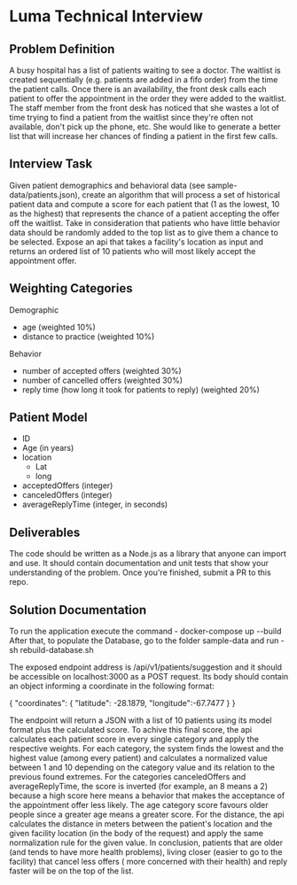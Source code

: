 # Luma Technical Interview

## Problem Definition

A busy hospital has a list of patients waiting to see a doctor. The waitlist is created sequentially (e.g. patients are added in a fifo order) from the time the patient calls.  Once there is an availability, the front desk calls each patient to offer the appointment in the order they were added to the waitlist. The staff member from the front desk has noticed that she wastes a lot of time trying to find a patient from the waitlist since they&#39;re often not available, don&#39;t pick up the phone, etc.  She would like to generate a better list that will increase her chances of finding a patient in the first few calls.

## Interview Task

Given patient demographics and behavioral data (see sample-data/patients.json), create an algorithm that will process a set of historical patient data and compute a score for each patient that (1 as the lowest, 10 as the highest) that represents the chance of a patient accepting the offer off the waitlist. Take in consideration that patients who have little behavior data should be randomly added to the top list as to give them a chance to be selected. Expose an api that takes a facility's location as input and returns an ordered list of 10 patients who will most likely accept the appointment offer.

## Weighting Categories

Demographic

- age  (weighted 10%)
- distance to practice (weighted 10%)

Behavior

- number of accepted offers (weighted 30%)
- number of cancelled offers (weighted 30%)
- reply time (how long it took for patients to reply) (weighted 20%)

## Patient Model

- ID
- Age (in years)
- location
  - Lat
  - long
- acceptedOffers (integer)
- canceledOffers (integer)
- averageReplyTime (integer, in seconds)

## Deliverables

The code should be written as a Node.js as a library that anyone can import and use. It should contain documentation and unit tests that show your understanding of the problem. Once you&#39;re finished, submit a PR to this repo.

## Solution Documentation

To run the application execute the command - docker-compose up --build
After that, to populate the Database, go to the folder sample-data and run - sh rebuild-database.sh

The exposed endpoint address is /api/v1/patients/suggestion and it should be accessible on localhost:3000 as a POST request. Its body should contain an object
informing a coordinate in the following format:

{
	"coordinates": {
		"latitude": -28.1879,
		"longitude":-67.7477
	}
}

The endpoint will return a JSON with a list of 10 patients using its model format plus the calculated score. To achive this final score, the api calculates each patient score in every single category and apply the respective weights. For each category, the system finds the lowest and the highest value (among every patient) and calculates a normalized value between 1 and 10 depending on the category value and its relation to the previous found extremes. For the categories canceledOffers and averageReplyTime, the score is inverted (for example, an 8 means a 2) because a high score here means a behavior that makes the acceptance of the appointment offer less likely. The age category score favours older people since a greater age means a greater score. For the distance, the api calculates the distance in meters between the patient's location and the given facility location (in the body of the request) and apply the same normalization rule for the given value. In conclusion, patients that are older (and tends to have more health problems), living closer (easier to go to the facility) that cancel less offers ( more concerned with their health) and reply faster will be on the top of the list.